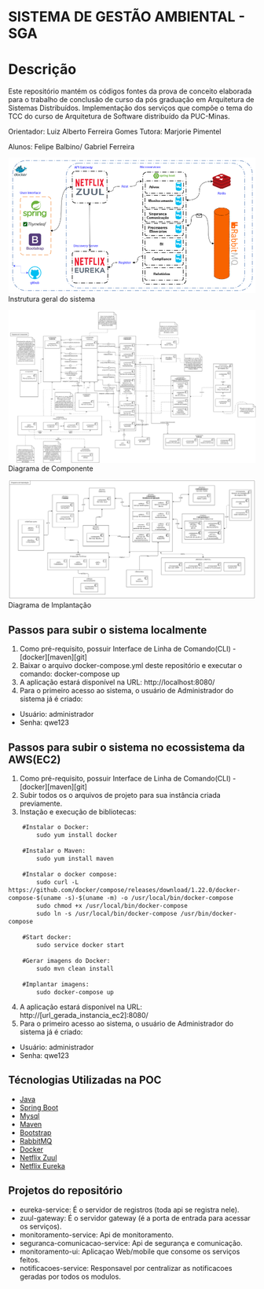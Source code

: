 # SISTEMA DE GESTÃO AMBIENTAL - SGA

# Descrição
Este repositório mantém os códigos fontes da prova de conceito elaborada para o trabalho de conclusão de curso da pós graduação em Arquitetura de Sistemas Distribuídos.
Implementação dos serviços que compõe o tema do TCC do curso de Arquitetura de Software distribuído da PUC-Minas.

Orientador: Luiz Alberto Ferreira Gomes
Tutora: Marjorie Pimentel


Alunos: Felipe Balbino/ Gabriel Ferreira

![alt text](https://github.com/felipeBalbino/SCA-puc-minas/blob/main/Documentos/Diagramas/Instrutura%20do%20Sistema.png)
Instrutura geral do sistema

![alt text](https://github.com/felipeBalbino/SCA-puc-minas/blob/main/Documentos/Diagramas/Diagrama%20de%20Componente.png?raw=true)
Diagrama de Componente

![alt text](https://github.com/felipeBalbino/SCA-puc-minas/blob/main/Documentos/Diagramas/Diagrama%20de%20Implanta%C3%A7%C3%A3o.png?raw=true)
Diagrama de Implantação

## Passos para subir o sistema localmente

1. Como pré-requisito, possuir Interface de Linha de Comando(CLI) - [docker][maven][git]
2. Baixar o arquivo docker-compose.yml deste repositório e executar o comando: docker-compose up
3. A aplicação estará disponível na URL: http://localhost:8080/
4. Para o primeiro acesso ao sistema, o usuário de Administrador do sistema já é criado:
  * Usuário: administrador
  * Senha: qwe123
  
## Passos para subir o sistema no ecossistema da AWS(EC2)

1. Como pré-requisito, possuir Interface de Linha de Comando(CLI) - [docker][maven][git]
2. Subir todos os o arquivos de projeto para sua instância criada previamente. 
3. Instação e execução de bibliotecas:
```
	#Instalar o Docker: 
		sudo yum install docker
	
	#Instalar o Maven: 
		sudo yum install maven
	
	#Instalar o docker compose:
		sudo curl -L https://github.com/docker/compose/releases/download/1.22.0/docker-compose-$(uname -s)-$(uname -m) -o /usr/local/bin/docker-compose
		sudo chmod +x /usr/local/bin/docker-compose
		sudo ln -s /usr/local/bin/docker-compose /usr/bin/docker-compose
	
	#Start docker:
		sudo service docker start
		
	#Gerar imagens do Docker:
		sudo mvn clean install
		
	#Implantar imagens:
		sudo docker-compose up
```
4. A aplicação estará disponível na URL:  http://[url_gerada_instancia_ec2]:8080/
5. Para o primeiro acesso ao sistema, o usuário de Administrador do sistema já é criado:
  * Usuário: administrador
  * Senha: qwe123
 
## Técnologias Utilizadas na POC

* [Java](https://java.com/en/download/)
* [Spring Boot](https://spring.io/projects/spring-boot)
* [Mysql](https://www.mysql.com/)
* [Maven](https://maven.apache.org/)
* [Bootstrap](https://getbootstrap.com/)
* [RabbitMQ](https://www.rabbitmq.com/)
* [Docker](https://www.docker.com/)
* [Netflix Zuul](https://github.com/Netflix/zuul)
* [Netflix Eureka](https://github.com/Netflix/eureka)


## Projetos do repositório
* eureka-service: É o servidor de registros (toda api se registra nele).
* zuul-gateway: É o servidor gateway (é a porta de entrada para acessar os serviços).
* monitoramento-service: Api de monitoramento.
* seguranca-comunicacao-service: Api de segurança e comunicação.
* monitoramento-ui: Aplicaçao Web/mobile que consome os serviços feitos.
* notificacoes-service: Responsavel por centralizar as notificacoes geradas por todos os modulos.

